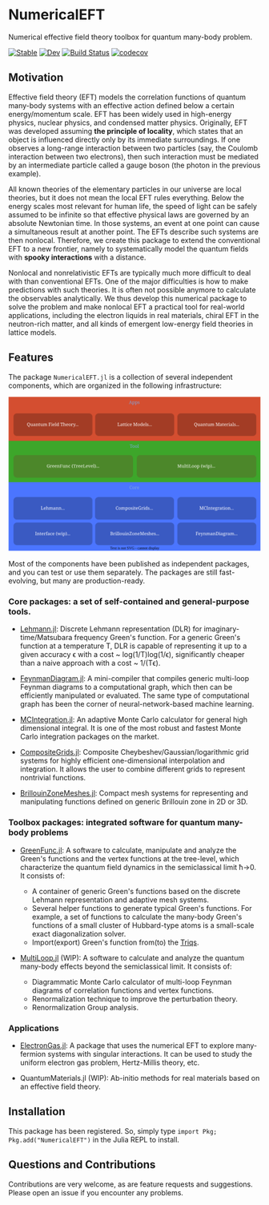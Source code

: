 # NumericalEFT

Numerical effective field theory toolbox for quantum many-body problem.

[![Stable](https://img.shields.io/badge/docs-stable-blue.svg)](https://numericalEFT.github.io/NumericalEFT.jl/)
[![Dev](https://img.shields.io/badge/docs-dev-blue.svg)](https://numericalEFT.github.io/NumericalEFT.jl/)
[![Build Status](https://github.com/numericalEFT/NumericalEFT.jl/workflows/CI/badge.svg)](https://github.com/numericalEFT/NumericalEFT.jl/actions)
[![codecov](https://codecov.io/gh/numericalEFT/NumericalEFT.jl/branch/master/graph/badge.svg?token=OKnDPEC3In)](https://codecov.io/gh/numericalEFT/NumericalEFT.jl)

## Motivation

Effective field theory (EFT) models the correlation functions of quantum many-body systems with an effective action defined below a certain energy/momentum scale. EFT has been widely used in high-energy physics, nuclear physics, and condensed matter physics. Originally, EFT was developed assuming __the principle of locality__, which states that an object is influenced directly only by its immediate surroundings. If one observes a long-range interaction between two particles (say, the Coulomb interaction between two electrons), then such interaction must be mediated by an intermediate particle called a gauge boson (the photon in the previous example).

All known theories of the elementary particles in our universe are local theories, but it does not mean the local EFT rules everything. Below the energy scales most relevant for human life, the speed of light can be safely assumed to be infinite so that effective physical laws are governed by an absolute Newtonian time. In those systems, an event at one point can cause a simultaneous result at another point. The EFTs describe such systems are then nonlocal. Therefore, we create this package to extend the conventional EFT to a new frontier, namely to systematically model the quantum fields with __spooky interactions__ with a distance.

Nonlocal and nonrelativistic EFTs are typically much more difficult to deal with than conventional EFTs. One of the major difficulties is how to make predictions with such theories. It is often not possible anymore to calculate the observables analytically. We thus develop this numerical package to solve the problem and make nonlocal EFT a practical tool for real-world applications, including the electron liquids in real materials, chiral EFT in the neutron-rich matter, and all kinds of emergent low-energy field theories in lattice models.

## Features

The package ``NumericalEFT.jl`` is a collection of several independent components, which are organized in the following infrastructure: 

![NumericalEFT](profile/assets/numericalEFT_clickable.svg)

Most of the components have been published as independent packages, and you can test or use them separately. The packages are still fast-evolving, but many are production-ready.

### Core packages: a set of self-contained and general-purpose tools.

- [Lehmann.jl](https://github.com/numericalEFT/Lehmann.jl): Discrete Lehmann representation (DLR) for imaginary-time/Matsubara frequency Green's function. For a generic Green's function at a temperature T, DLR is capable of representing it up to a given accuracy ϵ with a cost ~ log(1/T)log(1/ϵ), significantly cheaper than a naive approach with a cost ~ 1/(Tϵ). 

- [FeynmanDiagram.jl](https://github.com/numericalEFT/FeynmanDiagram.jl): A mini-compiler that compiles generic multi-loop Feynman diagrams to a computational graph, which then can be efficiently manipulated or evaluated. The same type of computational graph has been the corner of neural-network-based machine learning.

- [MCIntegration.jl](https://github.com/numericalEFT/MCIntegration.jl): An adaptive Monte Carlo calculator for general high dimensional integral. It is one of the most robust and fastest Monte Carlo integration packages on the market. 

- [CompositeGrids.jl](https://github.com/numericalEFT/CompositeGrids.jl): Composite Cheybeshev/Gaussian/logarithmic grid systems for highly efficient one-dimensional interpolation and integration. It allows the user to combine different grids to represent nontrivial functions.

- [BrillouinZoneMeshes.jl](https://github.com/numericalEFT/BrillouinZoneMeshes.jl): Compact mesh systems for representing and manipulating functions defined on generic Brillouin zone in 2D or 3D. 

### Toolbox packages: integrated software for quantum many-body problems

- [GreenFunc.jl](https://github.com/numericalEFT/GreenFunc.jl): A software to calculate, manipulate and analyze the Green's functions and the vertex functions at the tree-level, which characterize the quantum field dynamics in the semiclassical limit ħ→0. It consists of:
  - A container of generic Green's functions based on the discrete Lehmann representation and adaptive mesh systems. 
  - Several helper functions to generate typical Green's functions. For example, a set of functions to calculate the many-body Green's functions of a small cluster of Hubbard-type atoms is a small-scale exact diagonalization solver. 
  - Import(export) Green's function from(to) the [Triqs](https://triqs.github.io/triqs/latest/).

- [MultiLoop.jl](https://github.com/numericalEFT/MultiLoop.jl) (WIP): A software to calculate and analyze the quantum many-body effects beyond the semiclassical limit. It consists of:
  - Diagrammatic Monte Carlo calculator of multi-loop Feynman diagrams of correlation functions and vertex functions. 
  - Renormalization technique to improve the perturbation theory.
  - Renormalization Group analysis.

### Applications

- [ElectronGas.jl](https://github.com/numericalEFT/ElectronGas.jl): A package that uses the numerical EFT to explore many-fermion systems with singular interactions. It can be used to study the uniform electron gas problem, Hertz-Millis theory, etc. 

- QuantumMaterials.jl (WIP): Ab-initio methods for real materials based on an effective field theory.

<!-- - Fast elementary math functions. Some of them are adapted from the package [Yeppp.jl](https://github.com/JuliaMath/Yeppp.jl). It supports more generic array types than the original package. -->


## Installation

This package has been registered. So, simply type ``import Pkg; Pkg.add("NumericalEFT")`` in the Julia REPL to install.

## Questions and Contributions

Contributions are very welcome, as are feature requests and suggestions. Please open an issue if you encounter any problems.